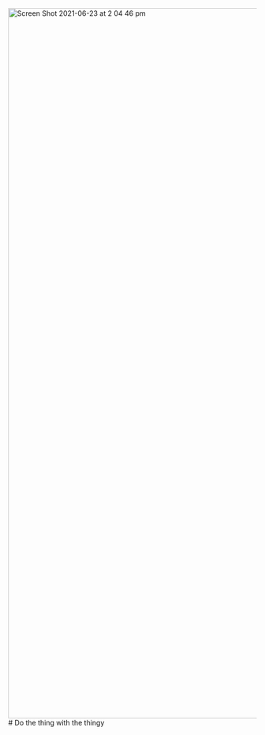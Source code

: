 <img width="1438" alt="Screen Shot 2021-06-23 at 2 04 46 pm" src="https://user-images.githubusercontent.com/9970578/123033958-fbe98700-d42b-11eb-928b-26e253496624.png">
# Do the thing with the thingy



